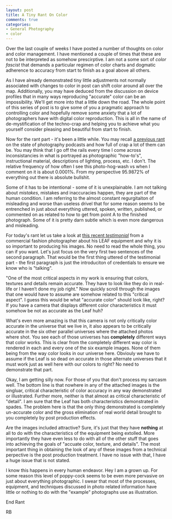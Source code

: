```yaml
---
layout: post
title: A Tiny Rant On Color
comments: true
categories:
- General Photography
- color
---
```

Over the last couple of weeks I have posted a number of thoughts on color and color management. I have mentioned a couple of times that these are not to be interpreted as somehow prescirptive. I am not a some sort of *color fascist* that demands a particular regimen of color charts and dogmatic adherence to accuracy from start to finish as a goal above all others.

As I have already demonstrated tiny little adjustments not normally associated with changes to color in post can shift color around all over the map. Additionally, you may have deduced from the discussion on device profiles that in many ways reproducing "accurate" color can be an impossibility. We'll get more into that a little down the road. The whole point of this series of post is to give some of you a pragmatic approach to controlling color and hopefully remove some anxiety that a lot of photographers have with digital color reproduction. This is all in the name of de-mystification of the techno-crap and helping you to achieve what you yourself consider pleasing and beautiful from start to finish.

<!--more-->

Now for the rant part - it's been a little while. You may recall 
[a previous rant](http://photo.rwboyer.com/2008/09/14/podcast-rant/) on the state of photography podcasts and how full of crap a lot of them can be. You may think that I go off the rails every time I come across inconsistancies in what is portrayed as photographic "how-to's", instructional material, descriptions of lighting, process, etc. I don't. The relative frequency of how often I see this photo-hog-wash vs when I comment on it is about 0.0001%. From my perspective 95.9872% of everything out there is absolute bullshit. 

Some of it has to be intentional - some of it is unexplainable. I am not talking about *mistakes*, mistakes and inaccuracies happen, they are part of the human condition. I am referring to the almost constant regurgitaiton of misleading and worse than useless drivel that for some reason seems to be entrenched in just about everything uttered, spoken, written, published, or commented on as related to how to get from point A to the finished photograph. Some of it is pretty darn subtle which is even more dangerous and misleading.

For today's rant let us take a look at [this recent *testimonial*](http://www.mamiyaleaf.com/news_0112_sk.asp) from a commercial fashion photographer about his LEAF equipment and why it is so important to producing his images. No need to read the whole thing, you can if you want. Let's just focus on the very first two sentences of the second paragraph. That would be the first thing uttered of the testimonial part - the first paragraph is just the introduciton of credentials to ensure we know who is "talking". 

"One of the most critical aspects in my work is ensuring that colors, textures and details remain accurate. They have to look like they do in real-life or I haven’t done my job right." Now quickly scroll through the images that one would have to assume are somehow related to this "critical aspect". I guess this would be what "accurate color" should look like, right? If you have a camera that displays different color characteristics it must somehow be not as accurate as the Leaf huh? 

What's even more amazing is that this camera is not only critically color accurate in the universe that we live in, it also appears to be critically accurate in the six other parallel universes where the attached photos where shot. You see each of those universes has **completely** different ways that color works. This is clear from the completely different way color is rendered in each and every one of the six example images. None of them being from the way color looks in our universe here. Obviouly we have to assume if the Leaf is so dead on accurate in those alternate universes that it must work just as well here with our colors to right? No need to demonstrate that part.

Okay, I am getting silly now. For those of you that don't process my sarcasm well. The bottom line is that nowhere in any of the attached images is the singluar, critical characteristic of color accuracy in any way demonstrated or illustrated. Further more, neither is that almost as critical characteristic of "detail". I am sure that the Leaf has both characteristics demonstrated in spades. The problem here is that the only thing demonstrated is completely un-accurate color and the gross elimination of real world detail brought to you completely by post production effects.

Are the images included attractive? Sure, it's just that they have **nothing** at all to do with the characteristics of the equipment being extolled. More importantly they have even less to do with all of the other stuff that goes into achieving the goals of "accuate color, texture, and details". The most important thing in obtaining the look of any of these images from a technical perpective is the post production treatment. I have no issue with that, I have a huge issue that is not stated.

I know this happens in every human endeavor. Hey I am a grown up. For some reason this level of poppy-cock seems to be even more pervasive on just about everything photographic. I swear that most of the processes, equipment, and techniques discussed in photo related information have little or nothing to do with the "example" photographs use as illustration.

End Rant

RB